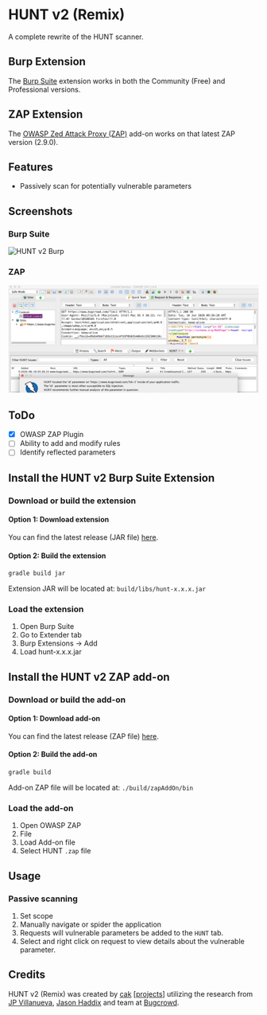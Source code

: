 # HUNT v2 (Remix)

A complete rewrite of the HUNT scanner.

## Burp Extension

The [Burp Suite](https://portswigger.net/burp) extension works in both the Community (Free) and Professional versions.

## ZAP Extension

The [OWASP Zed Attack Proxy (ZAP)](https://www.zaproxy.org) add-on works on that latest ZAP version (2.9.0).

## Features

- Passively scan for potentially vulnerable parameters

## Screenshots

### Burp Suite

![HUNT v2 Burp](/Remix/images/huntrmxburp.png)

### ZAP

![HUNT v2 ZAP](/Remix/images/huntrmxzap.png)

## ToDo

- [x] OWASP ZAP Plugin
- [ ] Ability to add and modify rules
- [ ] Identify reflected parameters

## Install the HUNT v2 Burp Suite Extension

### Download or build the extension

#### Option 1: Download extension

You can find the latest release (JAR file) [here](https://github.com/bugcrowd/HUNT/releases).

#### Option 2: Build the extension

```sh
gradle build jar
```

Extension JAR will be located at: `build/libs/hunt-x.x.x.jar`

### Load the extension

1. Open Burp Suite
2. Go to Extender tab
3. Burp Extensions -> Add
4. Load hunt-x.x.x.jar

## Install the HUNT v2 ZAP add-on

### Download or build the add-on

#### Option 1: Download add-on

You can find the latest release (ZAP file) [here](https://github.com/bugcrowd/HUNT/releases).

#### Option 2: Build the add-on

```sh
gradle build
```

Add-on ZAP file will be located at: `./build/zapAddOn/bin`

### Load the add-on

1. Open OWASP ZAP
2. File
3. Load Add-on file
4. Select HUNT `.zap` file

## Usage

### Passive scanning

1. Set scope
2. Manually navigate or spider the application
3. Requests will vulnerable parameters be added to the `HUNT` tab.
4. Select and right click on request to view details about the vulnerable parameter.

## Credits

HUNT v2 (Remix) was created by [cak](https://github.com/cak) [[projects](https://derail.io)] utilizing the research from [JP Villanueva](https://github.com/swagnetow), [Jason Haddix](https://github.com/jhaddix) and team at [Bugcrowd](https://www.bugcrowd.com).
